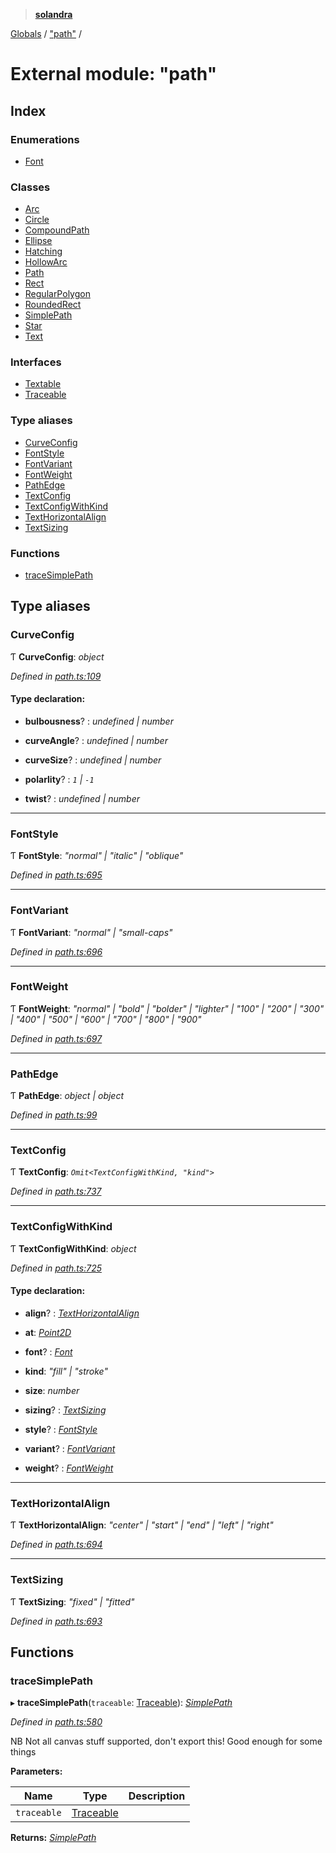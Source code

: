 > **[solandra](../README.md)**

[Globals](../README.md) / ["path"](_path_.md) /

# External module: "path"

## Index

### Enumerations

* [Font](../enums/_path_.font.md)

### Classes

* [Arc](../classes/_path_.arc.md)
* [Circle](../classes/_path_.circle.md)
* [CompoundPath](../classes/_path_.compoundpath.md)
* [Ellipse](../classes/_path_.ellipse.md)
* [Hatching](../classes/_path_.hatching.md)
* [HollowArc](../classes/_path_.hollowarc.md)
* [Path](../classes/_path_.path.md)
* [Rect](../classes/_path_.rect.md)
* [RegularPolygon](../classes/_path_.regularpolygon.md)
* [RoundedRect](../classes/_path_.roundedrect.md)
* [SimplePath](../classes/_path_.simplepath.md)
* [Star](../classes/_path_.star.md)
* [Text](../classes/_path_.text.md)

### Interfaces

* [Textable](../interfaces/_path_.textable.md)
* [Traceable](../interfaces/_path_.traceable.md)

### Type aliases

* [CurveConfig](_path_.md#curveconfig)
* [FontStyle](_path_.md#fontstyle)
* [FontVariant](_path_.md#fontvariant)
* [FontWeight](_path_.md#fontweight)
* [PathEdge](_path_.md#pathedge)
* [TextConfig](_path_.md#textconfig)
* [TextConfigWithKind](_path_.md#textconfigwithkind)
* [TextHorizontalAlign](_path_.md#texthorizontalalign)
* [TextSizing](_path_.md#textsizing)

### Functions

* [traceSimplePath](_path_.md#tracesimplepath)

## Type aliases

###  CurveConfig

Ƭ **CurveConfig**: *object*

*Defined in [path.ts:109](https://github.com/jamesporter/solandra/blob/18f919a/src/lib/path.ts#L109)*

#### Type declaration:

* **bulbousness**? : *undefined | number*

* **curveAngle**? : *undefined | number*

* **curveSize**? : *undefined | number*

* **polarlity**? : *`1` | `-1`*

* **twist**? : *undefined | number*

___

###  FontStyle

Ƭ **FontStyle**: *"normal" | "italic" | "oblique"*

*Defined in [path.ts:695](https://github.com/jamesporter/solandra/blob/18f919a/src/lib/path.ts#L695)*

___

###  FontVariant

Ƭ **FontVariant**: *"normal" | "small-caps"*

*Defined in [path.ts:696](https://github.com/jamesporter/solandra/blob/18f919a/src/lib/path.ts#L696)*

___

###  FontWeight

Ƭ **FontWeight**: *"normal" | "bold" | "bolder" | "lighter" | "100" | "200" | "300" | "400" | "500" | "600" | "700" | "800" | "900"*

*Defined in [path.ts:697](https://github.com/jamesporter/solandra/blob/18f919a/src/lib/path.ts#L697)*

___

###  PathEdge

Ƭ **PathEdge**: *object | object*

*Defined in [path.ts:99](https://github.com/jamesporter/solandra/blob/18f919a/src/lib/path.ts#L99)*

___

###  TextConfig

Ƭ **TextConfig**: *`Omit<TextConfigWithKind, "kind">`*

*Defined in [path.ts:737](https://github.com/jamesporter/solandra/blob/18f919a/src/lib/path.ts#L737)*

___

###  TextConfigWithKind

Ƭ **TextConfigWithKind**: *object*

*Defined in [path.ts:725](https://github.com/jamesporter/solandra/blob/18f919a/src/lib/path.ts#L725)*

#### Type declaration:

* **align**? : *[TextHorizontalAlign](_path_.md#texthorizontalalign)*

* **at**: *[Point2D](_types_sol_.md#point2d)*

* **font**? : *[Font](../enums/_path_.font.md)*

* **kind**: *"fill" | "stroke"*

* **size**: *number*

* **sizing**? : *[TextSizing](_path_.md#textsizing)*

* **style**? : *[FontStyle](_path_.md#fontstyle)*

* **variant**? : *[FontVariant](_path_.md#fontvariant)*

* **weight**? : *[FontWeight](_path_.md#fontweight)*

___

###  TextHorizontalAlign

Ƭ **TextHorizontalAlign**: *"center" | "start" | "end" | "left" | "right"*

*Defined in [path.ts:694](https://github.com/jamesporter/solandra/blob/18f919a/src/lib/path.ts#L694)*

___

###  TextSizing

Ƭ **TextSizing**: *"fixed" | "fitted"*

*Defined in [path.ts:693](https://github.com/jamesporter/solandra/blob/18f919a/src/lib/path.ts#L693)*

## Functions

###  traceSimplePath

▸ **traceSimplePath**(`traceable`: [Traceable](../interfaces/_path_.traceable.md)): *[SimplePath](../classes/_path_.simplepath.md)*

*Defined in [path.ts:580](https://github.com/jamesporter/solandra/blob/18f919a/src/lib/path.ts#L580)*

NB Not all canvas stuff supported, don't export this!
Good enough for some things

**Parameters:**

Name | Type | Description |
------ | ------ | ------ |
`traceable` | [Traceable](../interfaces/_path_.traceable.md) |   |

**Returns:** *[SimplePath](../classes/_path_.simplepath.md)*